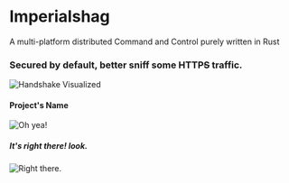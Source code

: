 # Imperialshag
A multi-platform distributed Command and Control purely written in Rust

### Secured by default, better sniff some HTTP~~S~~ traffic.
![Handshake Visualized](https://i.imgur.com/OxKVGrE.png)

#### Project's Name
![Oh yea!](https://i.imgur.com/u1HlFYy.png)

##### It's right there! look.
![Right there.](https://i.imgur.com/oTy28jl.png)